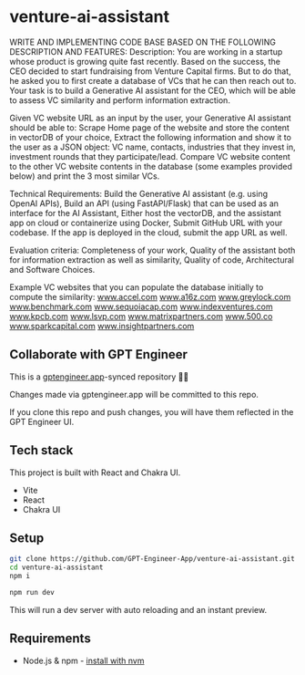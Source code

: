 # venture-ai-assistant

WRITE AND IMPLEMENTING CODE BASE BASED ON THE FOLLOWING DESCRIPTION AND FEATURES:
Description:
You are working in a startup whose product is growing quite fast recently. Based on the success, the CEO decided to start fundraising from Venture Capital firms. But to do that, he asked you to first create a database of VCs that he can then reach out to.  Your task is to build a Generative AI assistant for the CEO, which will be able to assess VC similarity and perform information extraction.

Given VC website URL as an input by the user, your Generative AI assistant should be able to:
Scrape Home page of the website and store the content in vectorDB of your choice,
Extract the following information and show it to the user as a JSON object: VC name, contacts, industries that they invest in, investment rounds that they participate/lead.
Compare VC website content to the other VC website contents in the database (some examples provided below) and print the 3 most similar VCs.

Technical Requirements:
Build the Generative AI assistant (e.g. using OpenAI APIs),
Build an API (using FastAPI/Flask) that can be used as an interface for the AI Assistant,
Either host the vectorDB, and the assistant app on cloud or containerize using Docker,
Submit GitHub URL with your codebase. If the app is deployed in the cloud, submit the app URL as well.

Evaluation criteria:
Completeness of your work,
Quality of the assistant both for information extraction as well as similarity,
Quality of code,
Architectural and Software Choices.

Example VC websites that you can populate the database initially to compute the similarity:
www.accel.com
www.a16z.com
www.greylock.com
www.benchmark.com
www.sequoiacap.com
www.indexventures.com
www.kpcb.com
www.lsvp.com
www.matrixpartners.com
www.500.co
www.sparkcapital.com
www.insightpartners.com





## Collaborate with GPT Engineer

This is a [gptengineer.app](https://gptengineer.app)-synced repository 🌟🤖

Changes made via gptengineer.app will be committed to this repo.

If you clone this repo and push changes, you will have them reflected in the GPT Engineer UI.

## Tech stack

This project is built with React and Chakra UI.

- Vite
- React
- Chakra UI

## Setup

```sh
git clone https://github.com/GPT-Engineer-App/venture-ai-assistant.git
cd venture-ai-assistant
npm i
```

```sh
npm run dev
```

This will run a dev server with auto reloading and an instant preview.

## Requirements

- Node.js & npm - [install with nvm](https://github.com/nvm-sh/nvm#installing-and-updating)
